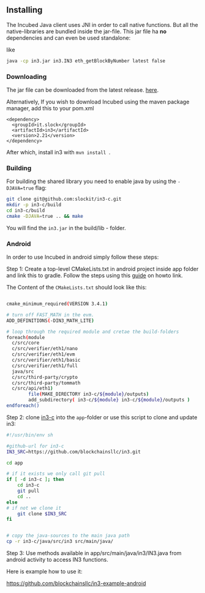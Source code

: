 ## Installing

The Incubed Java client uses JNI in order to call native functions. But all the native-libraries are bundled inside the jar-file.
This jar file ha **no** dependencies and can even be used standalone:

like

```sh
java -cp in3.jar in3.IN3 eth_getBlockByNumber latest false
```

### Downloading

The jar file can be downloaded from the latest release. [here](https://github.com/blockchainsllc/in3/releases).

Alternatively, If you wish to download Incubed using the maven package manager, add this to your pom.xml

```
<dependency>
  <groupId>it.slock</groupId>
  <artifactId>in3</artifactId>
  <version>2.21</version>
</dependency>
```

After which, install in3 with `mvn install `.

### Building

For building the shared library you need to enable java by using the `-DJAVA=true` flag:

```sh
git clone git@github.com:slockit/in3-c.git
mkdir -p in3-c/build
cd in3-c/build
cmake -DJAVA=true .. && make
```

You will find the `in3.jar` in the build/lib - folder.

### Android

In order to use Incubed in android simply follow these steps:

Step 1: Create a top-level CMakeLists.txt in android project inside app folder and link this to gradle. Follow the steps using this [guide](https://developer.android.com/studio/projects/gradle-external-native-builds) on howto link.

The Content of the `CMakeLists.txt` should look like this:

```sh

cmake_minimum_required(VERSION 3.4.1)

# turn off FAST_MATH in the evm.
ADD_DEFINITIONS(-DIN3_MATH_LITE)

# loop through the required module and cretae the build-folders
foreach(module
  c/src/core
  c/src/verifier/eth1/nano
  c/src/verifier/eth1/evm
  c/src/verifier/eth1/basic
  c/src/verifier/eth1/full
  java/src
  c/src/third-party/crypto
  c/src/third-party/tommath
  c/src/api/eth1)
        file(MAKE_DIRECTORY in3-c/${module}/outputs)
        add_subdirectory( in3-c/${module} in3-c/${module}/outputs )
endforeach()

```

Step 2: clone [in3-c](https://github.com/blockchainsllc/in3.git) into the `app`-folder or use this script to clone and update in3:

```sh
#!/usr/bin/env sh

#github-url for in3-c
IN3_SRC=https://github.com/blockchainsllc/in3.git

cd app

# if it exists we only call git pull
if [ -d in3-c ]; then
    cd in3-c
    git pull
    cd ..
else
# if not we clone it
    git clone $IN3_SRC
fi


# copy the java-sources to the main java path
cp -r in3-c/java/src/in3 src/main/java/
```

Step 3: Use methods available in app/src/main/java/in3/IN3.java from android activity to access IN3 functions.

Here is example how to use it:

https://github.com/blockchainsllc/in3-example-android
